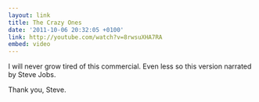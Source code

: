 ```yaml
---
layout: link
title: The Crazy Ones
date: '2011-10-06 20:32:05 +0100'
link: http://youtube.com/watch?v=8rwsuXHA7RA
embed: video
---
```

I will never grow tired of this commercial. Even less so this version narrated by Steve Jobs.

Thank you, Steve.